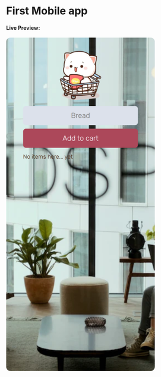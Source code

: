 
<h1>First Mobile app</h1>
<h4>Live Preview:</h4>
<a href="https://firstmobileapp.netlify.app/"><img src="/screenshot.png" alt="" width="400px" style="border-radius: 0.8em;"></a>

